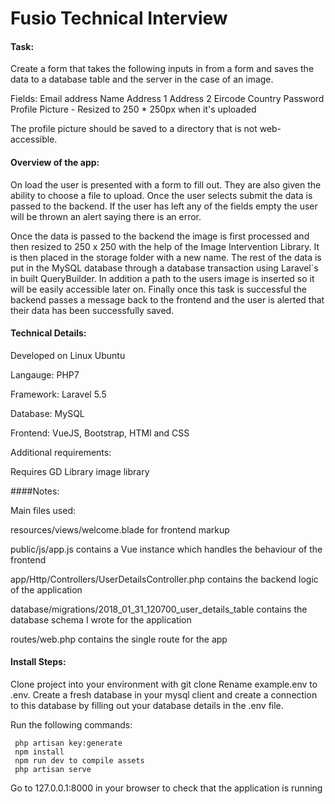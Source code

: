 # Fusio Technical Interview

#### Task:

Create a form that takes the following inputs in from a form and saves the data to a database table and the server in the case of an image.

Fields:
Email address
Name
Address 1
Address 2
Eircode
Country
Password
Profile Picture - Resized to 250 * 250px when it's uploaded

The profile picture should be saved to a directory that is not web-accessible.


#### Overview of the app:

On load the user is presented   with a form   to fill out. They are   also given the ability to choose a file to upload. Once the user selects submit the data is passed to the backend. If the user has left any of the fields empty the user will be thrown an alert saying there is an error.

Once the data is passed to the backend the image is first processed and then resized to 250 x 250 with the help of the Image Intervention Library. It is then placed in the storage folder with a new name. The rest of the data is put in the MySQL database through a database transaction using Laravel`s in built QueryBuilder. In addition  a path to the users image is inserted so it will be easily accessible later on.
Finally once this task is successful the backend passes a message back to the frontend and the user is alerted that their data has been successfully saved.





#### Technical Details:


Developed on Linux Ubuntu

Langauge: PHP7

Framework: Laravel 5.5

Database: MySQL

Frontend: VueJS, Bootstrap, HTMl and CSS


Additional requirements:

Requires GD Library image library

####Notes:

Main files used:

resources/views/welcome.blade for frontend markup

public/js/app.js contains a Vue instance which handles the behaviour of the frontend


app/Http/Controllers/UserDetailsController.php contains the backend logic of the application

database/migrations/2018_01_31_120700_user_details_table contains the database schema I wrote for the application

routes/web.php contains the single route for the app



#### Install Steps:


Clone project into your environment with git clone
Rename example.env to .env.
Create a fresh database in your mysql client and create a connection to this database by filling out your database details in the .env file.

Run the following commands:

```
 php artisan key:generate
 npm install
 npm run dev to compile assets
 php artisan serve
 ```
Go to 127.0.0.1:8000 in your browser to check that the application is running
















